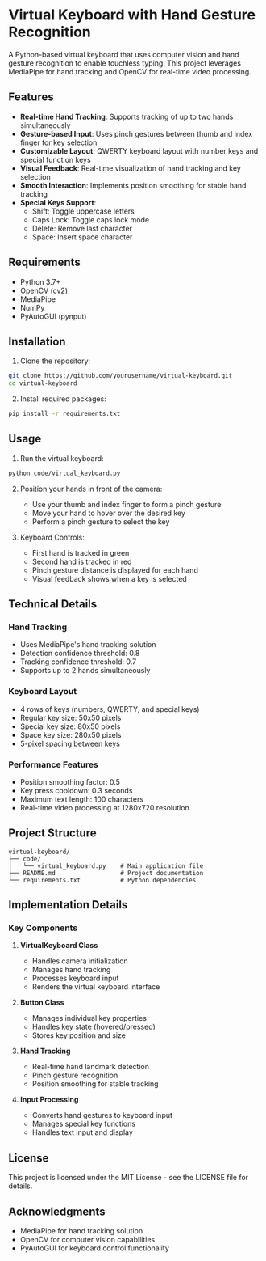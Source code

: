 # Virtual Keyboard with Hand Gesture Recognition

A Python-based virtual keyboard that uses computer vision and hand gesture recognition to enable touchless typing. This project leverages MediaPipe for hand tracking and OpenCV for real-time video processing.

## Features

- **Real-time Hand Tracking**: Supports tracking of up to two hands simultaneously
- **Gesture-based Input**: Uses pinch gestures between thumb and index finger for key selection
- **Customizable Layout**: QWERTY keyboard layout with number keys and special function keys
- **Visual Feedback**: Real-time visualization of hand tracking and key selection
- **Smooth Interaction**: Implements position smoothing for stable hand tracking
- **Special Keys Support**:
  - Shift: Toggle uppercase letters
  - Caps Lock: Toggle caps lock mode
  - Delete: Remove last character
  - Space: Insert space character

## Requirements

- Python 3.7+
- OpenCV (cv2)
- MediaPipe
- NumPy
- PyAutoGUI (pynput)

## Installation

1. Clone the repository:
```bash
git clone https://github.com/yourusername/virtual-keyboard.git
cd virtual-keyboard
```

2. Install required packages:
```bash
pip install -r requirements.txt
```

## Usage

1. Run the virtual keyboard:
```bash
python code/virtual_keyboard.py
```

2. Position your hands in front of the camera:
   - Use your thumb and index finger to form a pinch gesture
   - Move your hand to hover over the desired key
   - Perform a pinch gesture to select the key

3. Keyboard Controls:
   - First hand is tracked in green
   - Second hand is tracked in red
   - Pinch gesture distance is displayed for each hand
   - Visual feedback shows when a key is selected

## Technical Details

### Hand Tracking
- Uses MediaPipe's hand tracking solution
- Detection confidence threshold: 0.8
- Tracking confidence threshold: 0.7
- Supports up to 2 hands simultaneously

### Keyboard Layout
- 4 rows of keys (numbers, QWERTY, and special keys)
- Regular key size: 50x50 pixels
- Special key size: 80x50 pixels
- Space key size: 280x50 pixels
- 5-pixel spacing between keys

### Performance Features
- Position smoothing factor: 0.5
- Key press cooldown: 0.3 seconds
- Maximum text length: 100 characters
- Real-time video processing at 1280x720 resolution

## Project Structure

```
virtual-keyboard/
├── code/
│   └── virtual_keyboard.py    # Main application file
├── README.md                  # Project documentation
└── requirements.txt           # Python dependencies
```

## Implementation Details

### Key Components

1. **VirtualKeyboard Class**
   - Handles camera initialization
   - Manages hand tracking
   - Processes keyboard input
   - Renders the virtual keyboard interface

2. **Button Class**
   - Manages individual key properties
   - Handles key state (hovered/pressed)
   - Stores key position and size

3. **Hand Tracking**
   - Real-time hand landmark detection
   - Pinch gesture recognition
   - Position smoothing for stable tracking

4. **Input Processing**
   - Converts hand gestures to keyboard input
   - Manages special key functions
   - Handles text input and display


## License

This project is licensed under the MIT License - see the LICENSE file for details.

## Acknowledgments

- MediaPipe for hand tracking solution
- OpenCV for computer vision capabilities
- PyAutoGUI for keyboard control functionality 

